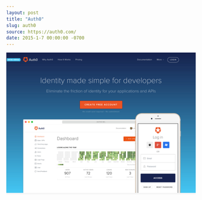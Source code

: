 ```yaml
---
layout: post 
title: "Auth0"
slug: auth0
source: https://auth0.com/
date: 2015-1-7 00:00:00 -0700
---
```


<img src="/screenshots/auth0.jpg">
